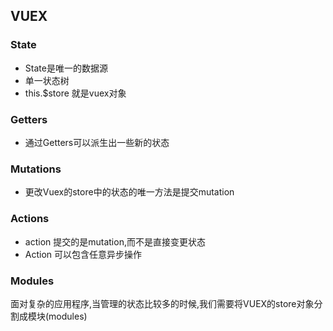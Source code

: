 ## VUEX
### State
 - State是唯一的数据源
 - 单一状态树
 - this.$store 就是vuex对象

### Getters
- 通过Getters可以派生出一些新的状态

### Mutations
- 更改Vuex的store中的状态的唯一方法是提交mutation

### Actions
- action 提交的是mutation,而不是直接变更状态
- Action 可以包含任意异步操作

### Modules
面对复杂的应用程序,当管理的状态比较多的时候,我们需要将VUEX的store对象分割成模块(modules)
